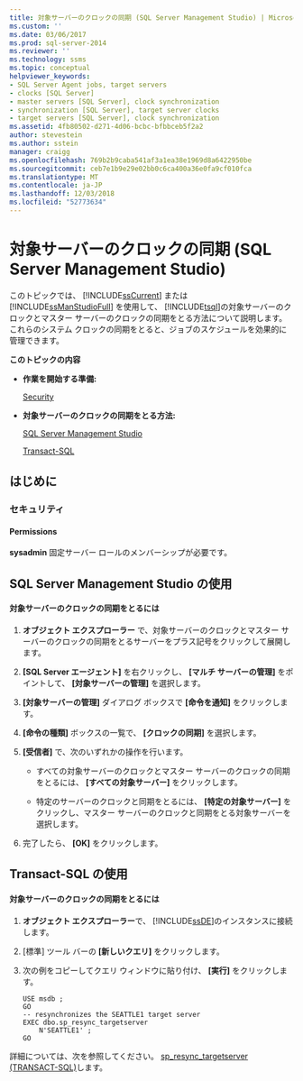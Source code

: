 ```yaml
---
title: 対象サーバーのクロックの同期 (SQL Server Management Studio) | Microsoft Docs
ms.custom: ''
ms.date: 03/06/2017
ms.prod: sql-server-2014
ms.reviewer: ''
ms.technology: ssms
ms.topic: conceptual
helpviewer_keywords:
- SQL Server Agent jobs, target servers
- clocks [SQL Server]
- master servers [SQL Server], clock synchronization
- synchronization [SQL Server], target server clocks
- target servers [SQL Server], clock synchronization
ms.assetid: 4fb80502-d271-4d06-bcbc-bfbbceb5f2a2
author: stevestein
ms.author: sstein
manager: craigg
ms.openlocfilehash: 769b2b9caba541af3a1ea38e1969d8a6422950be
ms.sourcegitcommit: ceb7e1b9e29e02bb0c6ca400a36e0fa9cf010fca
ms.translationtype: MT
ms.contentlocale: ja-JP
ms.lasthandoff: 12/03/2018
ms.locfileid: "52773634"
---
```

# <a name="synchronize-target-server-clocks-sql-server-management-studio"></a>対象サーバーのクロックの同期 (SQL Server Management Studio)
  このトピックでは、 [!INCLUDE[ssCurrent](../../includes/sscurrent-md.md)] または [!INCLUDE[ssManStudioFull](../../includes/ssmanstudiofull-md.md)] を使用して、 [!INCLUDE[tsql](../../includes/tsql-md.md)]の対象サーバーのクロックとマスター サーバーのクロックの同期をとる方法について説明します。 これらのシステム クロックの同期をとると、ジョブのスケジュールを効果的に管理できます。  
  
 **このトピックの内容**  
  
-   **作業を開始する準備:**  
  
     [Security](#Security)  
  
-   **対象サーバーのクロックの同期をとる方法:**  
  
     [SQL Server Management Studio](#SSMSProcedure)  
  
     [Transact-SQL](#TsqlProcedure)  
  
##  <a name="BeforeYouBegin"></a> はじめに  
  
###  <a name="Security"></a> セキュリティ  
  
####  <a name="Permissions"></a> Permissions  
 **sysadmin** 固定サーバー ロールのメンバーシップが必要です。  
  
##  <a name="SSMSProcedure"></a> SQL Server Management Studio の使用  
  
#### <a name="to-synchronize-target-server-clocks"></a>対象サーバーのクロックの同期をとるには  
  
1.  **オブジェクト エクスプローラー** で、対象サーバーのクロックとマスター サーバーのクロックの同期をとるサーバーをプラス記号をクリックして展開します。  
  
2.  **[SQL Server エージェント]** を右クリックし、 **[マルチ サーバーの管理]** をポイントして、 **[対象サーバーの管理]** を選択します。  
  
3.  **[対象サーバーの管理]** ダイアログ ボックスで **[命令を通知]** をクリックします。  
  
4.  **[命令の種類]** ボックスの一覧で、 **[クロックの同期]** を選択します。  
  
5.  **[受信者]** で、次のいずれかの操作を行います。  
  
    -   すべての対象サーバーのクロックとマスター サーバーのクロックの同期をとるには、 **[すべての対象サーバー]** をクリックします。  
  
    -   特定のサーバーのクロックと同期をとるには、 **[特定の対象サーバー]** をクリックし、マスター サーバーのクロックと同期をとる対象サーバーを選択します。  
  
6.  完了したら、 **[OK]** をクリックします。  
  
##  <a name="TsqlProcedure"></a> Transact-SQL の使用  
  
#### <a name="to-synchronize-target-server-clocks"></a>対象サーバーのクロックの同期をとるには  
  
1.  **オブジェクト エクスプローラー**で、 [!INCLUDE[ssDE](../../includes/ssde-md.md)]のインスタンスに接続します。  
  
2.  [標準] ツール バーの **[新しいクエリ]** をクリックします。  
  
3.  次の例をコピーしてクエリ ウィンドウに貼り付け、 **[実行]** をクリックします。  
  
    ```  
    USE msdb ;  
    GO  
    -- resynchronizes the SEATTLE1 target server  
    EXEC dbo.sp_resync_targetserver  
        N'SEATTLE1' ;  
    GO  
    ```  
  
 詳細については、次を参照してください。 [sp_resync_targetserver &#40;TRANSACT-SQL&#41;](/sql/relational-databases/system-stored-procedures/sp-resync-targetserver-transact-sql)します。  
  
  

